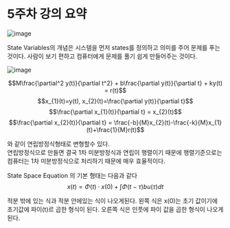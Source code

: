 # 5주차 강의 요약  

![image](https://github.com/user-attachments/assets/a7f9f1d4-108b-4a22-b004-a480052bb04e)   

State Variables의 개념은 시스템을 먼저 states를 정의하고 의미를 주어 문제를 푸는 것이다.  사람이 보기 편하고 컴퓨터에게 문제를 풀기 쉽게 만들어주는 것이다.    

   
![image](https://github.com/user-attachments/assets/e2ebf50f-2256-4685-bf79-c9a136aa9eda)

$$M\frac{\partial^2 y(t)}{\partial t^2} + b\frac{\partial y(t)}{\partial t} + ky(t) = r(t)$$
$$x_{1}(t)=y(t), x_{2}(t)=\frac{\partial y(t)}{\partial t}$$
$$\frac{\partial x_{1}(t)}{\partial t} = x_{2}(t)$$
$$\frac{\partial x_{2}(t)}{\partial t} = \frac{-b}{M}x_{2}(t)-\frac{-k}{M}x_{1}(t)+\frac{1}{M}r(t)$$

와 같이 연립방정식형태로 변형할수 있다.    
연립방정식으로 만들면 결국 1차 미분방정식과 연립이 행렬이기 때문에 행렬기준으로는 컴퓨터는 1차 미분방정식으로 처리하기 때문에 매우 효율적이다.

State Space Equation 의 기본 형태는 다음과 같다   
$$x(t)=\Phi(t)\cdot x(0)+\int \Phi (t-\tau)bu(\tau)dt$$

적분 밖에 있는 식과 적분 안에있는 식이 나오게된다.
왼쪽 식은 x(0)는 초기 값이기에 초기값에 파이(t)르 곱한 형식이 된다.
오른쪽 식은 인풋에 파이 값을 곱한 형식이 나오게된다.
